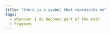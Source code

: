 ```yaml
---
title: "there is a symbol that represents me"
tags:
  - whatever I do becomes part of the math
  - Fragment
---
```

